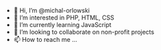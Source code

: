 - 👋 Hi, I’m @michal-orlowski
- 👀 I’m interested in PHP, HTML, CSS
- 🌱 I’m currently learning JavaScript
- 💞️ I’m looking to collaborate on non-profit projects
- 📫 How to reach me ...

<!---
michal-orlowski/michal-orlowski is a ✨ special ✨ repository because its `README.md` (this file) appears on your GitHub profile.
You can click the Preview link to take a look at your changes.
--->

